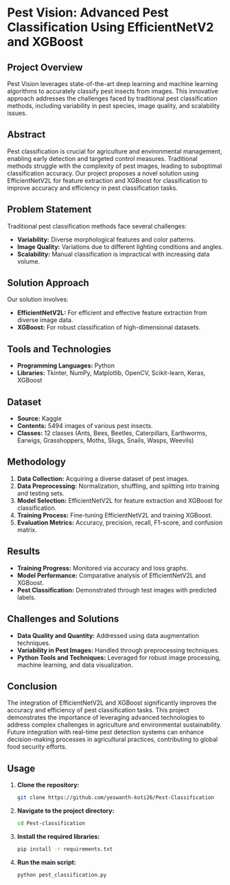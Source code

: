 # Pest Vision: Advanced Pest Classification Using EfficientNetV2 and XGBoost

## Project Overview

Pest Vision leverages state-of-the-art deep learning and machine learning algorithms to accurately classify pest insects from images. This innovative approach addresses the challenges faced by traditional pest classification methods, including variability in pest species, image quality, and scalability issues.


## Abstract

Pest classification is crucial for agriculture and environmental management, enabling early detection and targeted control measures. Traditional methods struggle with the complexity of pest images, leading to suboptimal classification accuracy. Our project proposes a novel solution using EfficientNetV2L for feature extraction and XGBoost for classification to improve accuracy and efficiency in pest classification tasks.

## Problem Statement

Traditional pest classification methods face several challenges:
- **Variability:** Diverse morphological features and color patterns.
- **Image Quality:** Variations due to different lighting conditions and angles.
- **Scalability:** Manual classification is impractical with increasing data volume.

## Solution Approach

Our solution involves:
- **EfficientNetV2L:** For efficient and effective feature extraction from diverse image data.
- **XGBoost:** For robust classification of high-dimensional datasets.

## Tools and Technologies

- **Programming Languages:** Python
- **Libraries:** Tkinter, NumPy, Matplotlib, OpenCV, Scikit-learn, Keras, XGBoost

## Dataset

- **Source:** Kaggle
- **Contents:** 5494 images of various pest insects.
- **Classes:** 12 classes (Ants, Bees, Beetles, Caterpillars, Earthworms, Earwigs, Grasshoppers, Moths, Slugs, Snails, Wasps, Weevils)

## Methodology

1. **Data Collection:** Acquiring a diverse dataset of pest images.
2. **Data Preprocessing:** Normalization, shuffling, and splitting into training and testing sets.
3. **Model Selection:** EfficientNetV2L for feature extraction and XGBoost for classification.
4. **Training Process:** Fine-tuning EfficientNetV2L and training XGBoost.
5. **Evaluation Metrics:** Accuracy, precision, recall, F1-score, and confusion matrix.

## Results

- **Training Progress:** Monitored via accuracy and loss graphs.
- **Model Performance:** Comparative analysis of EfficientNetV2L and XGBoost.
- **Pest Classification:** Demonstrated through test images with predicted labels.

## Challenges and Solutions

- **Data Quality and Quantity:** Addressed using data augmentation techniques.
- **Variability in Pest Images:** Handled through preprocessing techniques.
- **Python Tools and Techniques:** Leveraged for robust image processing, machine learning, and data visualization.

## Conclusion

The integration of EfficientNetV2L and XGBoost significantly improves the accuracy and efficiency of pest classification tasks. This project demonstrates the importance of leveraging advanced technologies to address complex challenges in agriculture and environmental sustainability. Future integration with real-time pest detection systems can enhance decision-making processes in agricultural practices, contributing to global food security efforts.

## Usage

1. **Clone the repository:**
   ```sh
   git clone https://github.com/yeswanth-koti26/Pest-Classification
2. **Navigate to the project directory:**
    ```sh
    cd Pest-classification
4. **Install the required libraries:**
    ```sh
    pip install -r requirements.txt
6. **Run the main script:**
    ```sh
    python pest_classification.py


